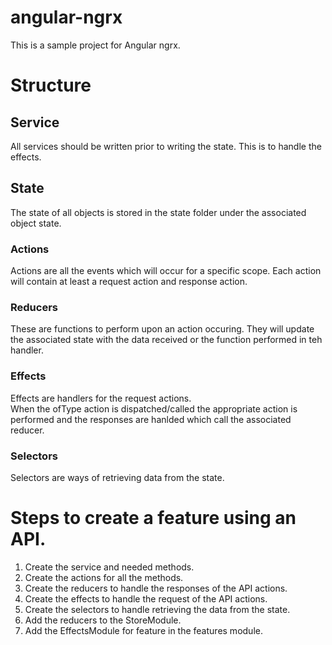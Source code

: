 # angular-ngrx
This is a sample project for Angular ngrx.

# Structure
## Service
All services should be written prior to writing the state.  This is to handle the effects.

## State
The state of all objects is stored in the state folder under the associated object state.

### Actions
Actions are all the events which will occur for a specific scope.
Each action will contain at least a request action and response action.

### Reducers
These are functions to perform upon an action occuring.
They will update the associated state with the data received or the function performed in teh handler.

### Effects
Effects are handlers for the request actions.  
When the ofType action is dispatched/called the appropriate action is performed and the responses are hanlded which call the associated reducer.

### Selectors
Selectors are ways of retrieving data from the state.

# Steps to create a feature using an API.
1. Create the service and needed methods.
1. Create the actions for all the methods.
1. Create the reducers to handle the responses of the API actions.
1. Create the effects to handle the request of the API actions.
1. Create the selectors to handle retrieving the data from the state.
1. Add the reducers to the StoreModule.
1. Add the EffectsModule for feature in the features module.
